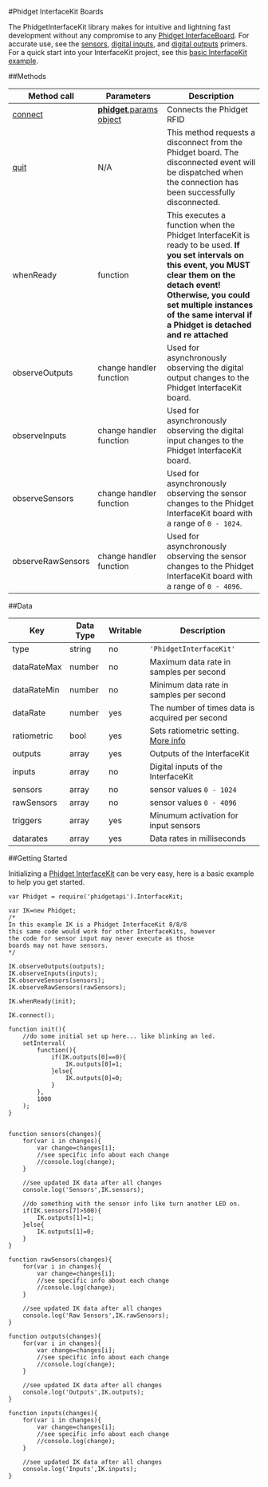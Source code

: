 #Phidget InterfaceKit Boards

The PhidgetInterfaceKit library makes for intuitive and lightning fast development without any compromise to any [Phidget InterfaceBoard](http://www.phidgets.com/products.php?category=0). For accurate use, see the [sensors](http://www.phidgets.com/docs/Analog_Input_Primer), [digital inputs](http://www.phidgets.com/docs/Digital_Input_Primer), and [digital outputs](http://www.phidgets.com/docs/Digital_Output_Primer) primers. For a quick start into your InterfaceKit project, see this [basic InterfaceKit example](https://github.com/RIAEvangelist/node-phidget-API/blob/master/examples/InterfaceKit.js).

##Methods

|Method call|Parameters|Description|
|-----------|----------|-----------|
|[connect](https://github.com/RIAEvangelist/node-phidget-API/blob/master/docs/Phidget.md#connecting--phidgetparams)|[__phidget__.params object](https://github.com/RIAEvangelist/node-phidget-API/blob/master/docs/Phidget.md#connecting--phidgetparams)|Connects the Phidget RFID|
|[quit](https://github.com/RIAEvangelist/node-phidget-API/blob/master/docs/Phidget.md#methods)|N/A |This method requests a disconnect from the Phidget board.  The disconnected event will be dispatched when the connection has been successfully disconnected.|
|whenReady|function|This executes a function when the Phidget InterfaceKit is ready to be used. __If you set intervals on this event, you MUST clear them on the detach event! Otherwise, you could set multiple instances of the same interval if a Phidget is detached and re attached__|
|observeOutputs|change handler function|Used for asynchronously observing the digital output changes to the Phidget InterfaceKit board.|
|observeInputs|change handler function|Used for asynchronously observing the digital input changes to the Phidget InterfaceKit board.|
|observeSensors|change handler function|Used for asynchronously observing the sensor changes to the Phidget InterfaceKit board with a range of `0 - 1024`.|
|observeRawSensors|change handler function|Used for asynchronously observing the sensor changes to the Phidget InterfaceKit board with a range of `0 - 4096`.|

##Data

|Key|Data Type|Writable|Description|
|---|---------|--------|-----------|
|type|string|no|`'PhidgetInterfaceKit'`|
|dataRateMax|number|no|Maximum data rate in samples per second|
|dataRateMin|number|no|Minimum data rate in samples per second|
|dataRate|number|yes|The number of times data is acquired per second|
|ratiometric|bool|yes|Sets ratiometric setting. [More info](http://www.phidgets.com/docs/Analog_Input_Primer#Ratiometric_Configuration)|
|outputs|array|yes|Outputs of the InterfaceKit|
|inputs|array|no|Digital inputs of the InterfaceKit|
|sensors|array|no|sensor values `0 - 1024`|
|rawSensors|array|no|sensor values `0 - 4096`|
|triggers|array|yes|Minumum activation for input sensors|
|datarates|array|yes|Data rates in milliseconds|

##Getting Started

Initializing a [Phidget InterfaceKit](http://www.phidgets.com/products.php?category=0) can be very easy, here is a basic example to help you get started.

    var Phidget = require('phidgetapi').InterfaceKit;

    var IK=new Phidget;
    /*
    In this example IK is a Phidget InterfaceKit 8/8/8
    this same code would work for other InterfaceKits, however
    the code for sensor input may never execute as those
    boards may not have sensors.
    */

    IK.observeOutputs(outputs);
    IK.observeInputs(inputs);
    IK.observeSensors(sensors);
    IK.observeRawSensors(rawSensors);

    IK.whenReady(init);

    IK.connect();

    function init(){
        //do some initial set up here... like blinking an led.
        setInterval(
            function(){
                if(IK.outputs[0]==0){
                    IK.outputs[0]=1;
                }else{
                    IK.outputs[0]=0;
                }
            },
            1000
        );
    }


    function sensors(changes){
        for(var i in changes){
            var change=changes[i];
            //see specific info about each change
            //console.log(change);
        }

        //see updated IK data after all changes
        console.log('Sensors',IK.sensors);

        //do something with the sensor info like turn another LED on.
        if(IK.sensors[7]>500){
            IK.outputs[1]=1;
        }else{
            IK.outputs[1]=0;
        }
    }

    function rawSensors(changes){
        for(var i in changes){
            var change=changes[i];
            //see specific info about each change
            //console.log(change);
        }

        //see updated IK data after all changes
        console.log('Raw Sensors',IK.rawSensors);
    }

    function outputs(changes){
        for(var i in changes){
            var change=changes[i];
            //see specific info about each change
            //console.log(change);
        }

        //see updated IK data after all changes
        console.log('Outputs',IK.outputs);
    }

    function inputs(changes){
        for(var i in changes){
            var change=changes[i];
            //see specific info about each change
            //console.log(change);
        }

        //see updated IK data after all changes
        console.log('Inputs',IK.inputs);
    }
